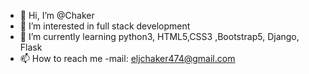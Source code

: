- 👋 Hi, I’m @Chaker
- 👀 I’m interested in full stack development
- 🌱 I’m currently learning python3, HTML5,CSS3 ,Bootstrap5, Django, Flask
- 📫 How to reach me -mail: eljchaker474@gmail.com 


